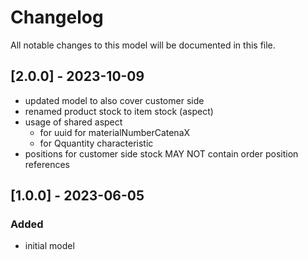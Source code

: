 # Changelog
All notable changes to this model will be documented in this file.

## [2.0.0] - 2023-10-09
- updated model to also cover customer side
- renamed product stock to item stock (aspect)
- usage of shared aspect 
  - for uuid for materialNumberCatenaX
  - for Qquantity characteristic
- positions for customer side stock MAY NOT contain order position references 

## [1.0.0] - 2023-06-05
### Added
- initial model

